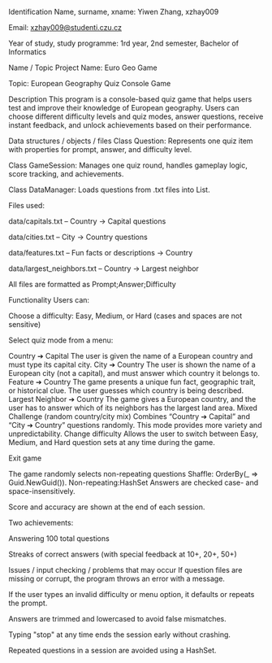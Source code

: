 Identification
Name, surname, xname: Yiwen Zhang, xzhay009

Email: xzhay009@studenti.czu.cz

Year of study, study programme: 1rd year, 2nd semester, Bachelor of Informatics

Name / Topic
Project Name: Euro Geo Game

Topic: European Geography Quiz Console Game

Description
This program is a console-based quiz game that helps users test and improve their knowledge of European geography. Users can choose different difficulty levels and quiz modes, answer questions, receive instant feedback, and unlock achievements based on their performance.

Data structures / objects / files
Class Question: Represents one quiz item with properties for prompt, answer, and difficulty level.

Class GameSession: Manages one quiz round, handles gameplay logic, score tracking, and achievements.

Class DataManager: Loads questions from .txt files into List<Question>.

Files used:

data/capitals.txt – Country → Capital questions

data/cities.txt – City → Country questions

data/features.txt – Fun facts or descriptions → Country

data/largest_neighbors.txt – Country → Largest neighbor

All files are formatted as Prompt;Answer;Difficulty

Functionality
Users can:

Choose a difficulty: Easy, Medium, or Hard (cases and spaces are not sensitive)

Select quiz mode from a menu:

Country ➔ Capital
The user is given the name of a European country and must type its capital city.
City ➔ Country
The user is shown the name of a European city (not a capital), and must answer which country it belongs to.
Feature ➔ Country
The game presents a unique fun fact, geographic trait, or historical clue. The user guesses which country is being described.
Largest Neighbor ➔ Country
The game gives a European country, and the user has to answer which of its neighbors has the largest land area.
Mixed Challenge (random country/city mix)
Combines “Country ➔ Capital” and “City ➔ Country” questions randomly. This mode provides more variety and unpredictability.
Change difficulty
Allows the user to switch between Easy, Medium, and Hard question sets at any time during the game.

Exit game

The game randomly selects non-repeating questions
Shaffle: OrderBy(\_ => Guid.NewGuid()).
Non-repeating:HashSet<int>
Answers are checked case- and space-insensitively.

Score and accuracy are shown at the end of each session.

Two achievements:

Answering 100 total questions

Streaks of correct answers (with special feedback at 10+, 20+, 50+)

Issues / input checking / problems that may occur
If question files are missing or corrupt, the program throws an error with a message.

If the user types an invalid difficulty or menu option, it defaults or repeats the prompt.

Answers are trimmed and lowercased to avoid false mismatches.

Typing "stop" at any time ends the session early without crashing.

Repeated questions in a session are avoided using a HashSet.
